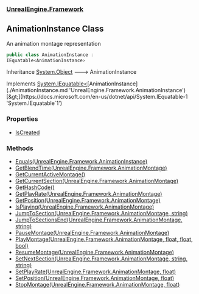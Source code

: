### [UnrealEngine.Framework](./UnrealEngine-Framework.md 'UnrealEngine.Framework')
## AnimationInstance Class
An animation montage representation  
```csharp
public class AnimationInstance :
IEquatable<AnimationInstance>
```
Inheritance [System.Object](https://docs.microsoft.com/en-us/dotnet/api/System.Object 'System.Object') &#129106; AnimationInstance  

Implements [System.IEquatable&lt;](https://docs.microsoft.com/en-us/dotnet/api/System.IEquatable-1 'System.IEquatable`1')[AnimationInstance](./AnimationInstance.md 'UnrealEngine.Framework.AnimationInstance')[&gt;](https://docs.microsoft.com/en-us/dotnet/api/System.IEquatable-1 'System.IEquatable`1')  
### Properties
- [IsCreated](./AnimationInstance-IsCreated.md 'UnrealEngine.Framework.AnimationInstance.IsCreated')
### Methods
- [Equals(UnrealEngine.Framework.AnimationInstance)](./AnimationInstance-Equals(AnimationInstance).md 'UnrealEngine.Framework.AnimationInstance.Equals(UnrealEngine.Framework.AnimationInstance)')
- [GetBlendTime(UnrealEngine.Framework.AnimationMontage)](./AnimationInstance-GetBlendTime(AnimationMontage).md 'UnrealEngine.Framework.AnimationInstance.GetBlendTime(UnrealEngine.Framework.AnimationMontage)')
- [GetCurrentActiveMontage()](./AnimationInstance-GetCurrentActiveMontage().md 'UnrealEngine.Framework.AnimationInstance.GetCurrentActiveMontage()')
- [GetCurrentSection(UnrealEngine.Framework.AnimationMontage)](./AnimationInstance-GetCurrentSection(AnimationMontage).md 'UnrealEngine.Framework.AnimationInstance.GetCurrentSection(UnrealEngine.Framework.AnimationMontage)')
- [GetHashCode()](./AnimationInstance-GetHashCode().md 'UnrealEngine.Framework.AnimationInstance.GetHashCode()')
- [GetPlayRate(UnrealEngine.Framework.AnimationMontage)](./AnimationInstance-GetPlayRate(AnimationMontage).md 'UnrealEngine.Framework.AnimationInstance.GetPlayRate(UnrealEngine.Framework.AnimationMontage)')
- [GetPosition(UnrealEngine.Framework.AnimationMontage)](./AnimationInstance-GetPosition(AnimationMontage).md 'UnrealEngine.Framework.AnimationInstance.GetPosition(UnrealEngine.Framework.AnimationMontage)')
- [IsPlaying(UnrealEngine.Framework.AnimationMontage)](./AnimationInstance-IsPlaying(AnimationMontage).md 'UnrealEngine.Framework.AnimationInstance.IsPlaying(UnrealEngine.Framework.AnimationMontage)')
- [JumpToSection(UnrealEngine.Framework.AnimationMontage, string)](./AnimationInstance-JumpToSection(AnimationMontage_string).md 'UnrealEngine.Framework.AnimationInstance.JumpToSection(UnrealEngine.Framework.AnimationMontage, string)')
- [JumpToSectionsEnd(UnrealEngine.Framework.AnimationMontage, string)](./AnimationInstance-JumpToSectionsEnd(AnimationMontage_string).md 'UnrealEngine.Framework.AnimationInstance.JumpToSectionsEnd(UnrealEngine.Framework.AnimationMontage, string)')
- [PauseMontage(UnrealEngine.Framework.AnimationMontage)](./AnimationInstance-PauseMontage(AnimationMontage).md 'UnrealEngine.Framework.AnimationInstance.PauseMontage(UnrealEngine.Framework.AnimationMontage)')
- [PlayMontage(UnrealEngine.Framework.AnimationMontage, float, float, bool)](./AnimationInstance-PlayMontage(AnimationMontage_float_float_bool).md 'UnrealEngine.Framework.AnimationInstance.PlayMontage(UnrealEngine.Framework.AnimationMontage, float, float, bool)')
- [ResumeMontage(UnrealEngine.Framework.AnimationMontage)](./AnimationInstance-ResumeMontage(AnimationMontage).md 'UnrealEngine.Framework.AnimationInstance.ResumeMontage(UnrealEngine.Framework.AnimationMontage)')
- [SetNextSection(UnrealEngine.Framework.AnimationMontage, string, string)](./AnimationInstance-SetNextSection(AnimationMontage_string_string).md 'UnrealEngine.Framework.AnimationInstance.SetNextSection(UnrealEngine.Framework.AnimationMontage, string, string)')
- [SetPlayRate(UnrealEngine.Framework.AnimationMontage, float)](./AnimationInstance-SetPlayRate(AnimationMontage_float).md 'UnrealEngine.Framework.AnimationInstance.SetPlayRate(UnrealEngine.Framework.AnimationMontage, float)')
- [SetPosition(UnrealEngine.Framework.AnimationMontage, float)](./AnimationInstance-SetPosition(AnimationMontage_float).md 'UnrealEngine.Framework.AnimationInstance.SetPosition(UnrealEngine.Framework.AnimationMontage, float)')
- [StopMontage(UnrealEngine.Framework.AnimationMontage, float)](./AnimationInstance-StopMontage(AnimationMontage_float).md 'UnrealEngine.Framework.AnimationInstance.StopMontage(UnrealEngine.Framework.AnimationMontage, float)')
